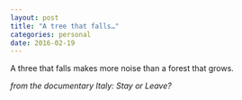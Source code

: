 ```yaml
---
layout: post
title: "A tree that falls…"
categories: personal
date: 2016-02-19
---
```


A three that falls makes more noise than a forest that grows.

_from the documentary Italy: Stay or Leave?_